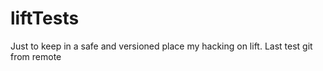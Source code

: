 # liftTests

Just to keep in a safe and versioned place my hacking on lift.
Last test git from remote
